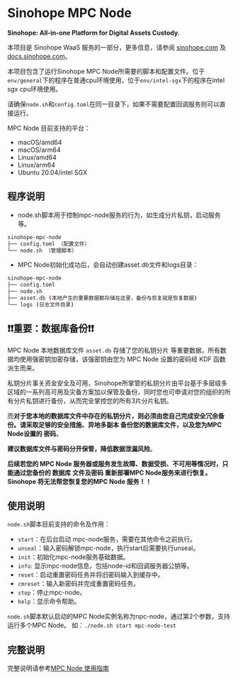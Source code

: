 # Sinohope MPC Node

**Sinohope: All-in-one Platform for Digital Assets Custody.**

本项目是 Sinohope WaaS 服务的一部分，更多信息，请参阅 [sinohope.com](https://www.sinohope.com/) 及 [docs.sinohope.com](https://docs.sinohope.com/)。

本项目包含了运行Sinohope MPC Node所需要的脚本和配置文件。位于`env/general`下的程序在普通cpu环境使用，位于`env/intel-sgx`下的程序在intel sgx cpu环境使用。

请确保`node.sh`和`config.toml`在同一目录下，如果不需要配置回调服务则可以直接运行。

MPC Node 目前支持的平台：

+ macOS/amd64
+ macOS/arm64
+ Linux/amd64
+ Linux/arm64
+ Ubuntu 20.04/intel SGX

## 程序说明

- node.sh脚本用于控制mpc-node服务的行为，如生成分片私钥，启动服务等。

```Bash
sinohope-mpc-node
├── config.toml （配置文件）
└── node.sh （管理脚本）
```
- MPC Node初始化成功后，会自动创建asset.db文件和logs目录：

```Bash
sinohope-mpc-node
├── config.toml
├── node.sh
├── asset.db (本地产生的重要数据都存储在这里，备份与恢复就是恢复数据)
└── logs (日志文件目录)
```

## ❗️❗️重要：数据库备份❗️❗️

MPC Node 本地数据库文件 `asset.db` 存储了您的私钥分片 等重要数据，所有数据均使用强密钥加密存储，该强密钥由您为 MPC Node 设置的密码经 KDF 函数派生而来。

私钥分片事关资金安全及可用，Sinohope所掌管的私钥分片由平台基于多层级多区域的一系列高可用及灾备方案加以保管及备份，同时您也可申请对您的组织的所有分片私钥进行备份，从而完全掌控您的所有3片分片私钥。


而**对于您本地的数据库文件中存在的私钥分片，则必须由您自己完成安全冗余备份。请采取足够的安全措施、异地多副本 备份您的数据库文件，以及您为MPC Node设置的 密码**。

**建议数据库文件与密码分开保管，降低数据泄漏风险**。

**后续若您的 MPC Node 服务器或服务发生故障、数据受损、不可用等情况时，只能通过您备份的 数据库 文件及密码 重新部署MPC Node服务来进行恢复。Sinohope 将无法帮您恢复您的MPC Node 服务！！**


## 使用说明

`node.sh`脚本目前支持的命令及作用：
- `start`：在后台启动 mpc-node服务，需要在其他命令之前执行。
- `unseal`：输入密码解锁mpc-node，执行start后需要执行unseal。
- `init`：初始化mpc-node服务基础数据。
- `info`: 显示mpc-node信息，包括node-id和回调服务器公钥等。
- `reset`：启动重置密码任务并将旧密码输入到缓存中。
- `cmreset`：输入新密码并完成重置密码任务。
- `stop`：停止mpc-node。
- `help`：显示命令帮助。

`node.sh`脚本默认启动的MPC Node实例名称为npc-node，通过第2个参数，支持运行多个MPC Node。 如：`./node.sh start mpc-node-test`


## 完整说明

完整说明请参考[MPC Node 使用指南](https://docs.sinohope.com/zh-Hant/docs/develop/mpc-waas-api/quick-start/qs-2-node/)